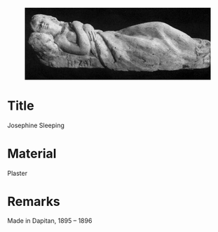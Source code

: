 <figure class="image">

![](/static/files/sculptures/josephine-sleeping.jpg)

</figure>

# Title
Josephine Sleeping

# Material
Plaster

# Remarks
Made in Dapitan, 1895 – 1896

